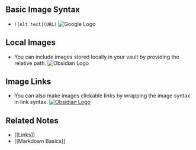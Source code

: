 ## Basic Image Syntax
- `![Alt text](URL)`
![Google Logo](https://upload.wikimedia.org/wikipedia/commons/2/2f/Google_2015_logo.svg)
## Local Images
- You can include images stored locally in your vault by providing the relative path.
![Obsidian Logo](Obsidian_logo.svg)
## Image Links
- You can also make images clickable links by wrapping the image syntax in link syntax.
[![Obsidian Logo](Obsidian_logo.svg "Click to visit Obsidian website")](https://obsidian.md/)

## Related Notes
- [[Links]]
- [[Markdown Basics]]
